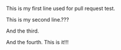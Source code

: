 This is my first line used for pull request test.

This is my second line.???

And the third.

And the fourth. This is it!!!

